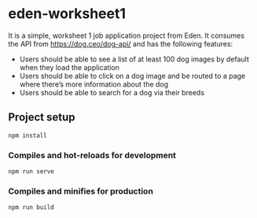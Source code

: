 # eden-worksheet1

It is a simple, worksheet 1 job application project from Eden. It consumes the API from https://dog.ceo/dog-api/ and has the following features:

- Users should be able to see a list of at least 100 dog images by default when they load the application
- Users should be able to click on a dog image and be routed to a page where there’s more information about the dog
- Users should be able to search for a dog via their breeds

## Project setup

```
npm install
```

### Compiles and hot-reloads for development

```
npm run serve
```

### Compiles and minifies for production

```
npm run build
```
